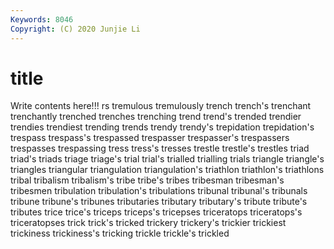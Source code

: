 ```yaml
---
Keywords: 8046
Copyright: (C) 2020 Junjie Li
---
```


# title

Write contents here!!!
rs 
tremulous 
tremulously 
trench
trench's 
trenchant 
trenchantly 
trenched 
trenches 
trenching 
trend 
trend's 
trended 
trendier
trendies 
trendiest 
trending 
trends 
trendy 
trendy's 
trepidation 
trepidation's 
trespass 
trespass's
trespassed 
trespasser 
trespasser's 
trespassers 
trespasses 
trespassing 
tress 
tress's 
tresses 
trestle
trestle's 
trestles 
triad 
triad's 
triads 
triage 
triage's 
trial 
trial's 
trialled
trialling 
trials 
triangle 
triangle's 
triangles 
triangular 
triangulation 
triangulation's 
triathlon 
triathlon's
triathlons 
tribal 
tribalism 
tribalism's 
tribe 
tribe's 
tribes 
tribesman 
tribesman's 
tribesmen
tribulation 
tribulation's 
tribulations 
tribunal 
tribunal's 
tribunals 
tribune 
tribune's 
tribunes 
tributaries
tributary 
tributary's 
tribute 
tribute's 
tributes 
trice 
trice's 
triceps 
triceps's 
tricepses
triceratops 
triceratops's 
triceratopses 
trick 
trick's 
tricked 
trickery 
trickery's 
trickier 
trickiest
trickiness 
trickiness's 
tricking 
trickle 
trickle's 
trickled 
